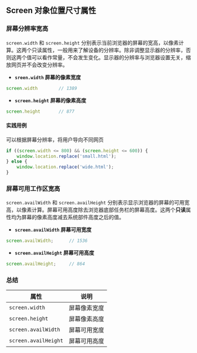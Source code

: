 ## Screen 对象位置尺寸属性

### 屏幕分辨率宽高

`screen.width` 和 `screen.height` 分别表示当前浏览器的屏幕的宽高，以像素计算。这两个只读属性，一般用来了解设备的分辨率。除非调整显示器的分辨率，否则这两个值可以看作常量，不会发生变化。显示器的分辨率与浏览器设置无关，缩放网页并不会改变分辨率。

- **`sreen.width` 屏幕的像素宽度**

```js
screen.width		// 1389
```

- **`screen.height` 屏幕的像素高度**

```js
screen.height		// 877
```

#### 实践用例

可以根据屏幕分辨率，将用户导向不同网页

```js
if ((screen.width <= 800) && (screen.height <= 600)) {
	window.location.replace('small.html');
} else {
	window.location.replace('wide.html');
}
```

### 屏幕可用工作区宽高

`screen.availWidth` 和 `screen.availHeight` 分别表示显示浏览器的屏幕的可用宽高，以像素计算。屏幕可用高度除去浏览器底部任务栏的屏幕高度。这两个**只读**属性均为屏幕的像素高度减去系统部件高度之后的值。

- **`screen.availWidth` 屏幕可用宽度**

```js
screen.availWidth;		// 1536
```

- **`screen.availHeight` 屏幕可用高度**

```js
screen.availHeight;		// 864
```

### 总结

| 属性                 | 说明         |
| -------------------- | ------------ |
| `screen.width`       | 屏幕像素宽度 |
| `screen.height`      | 屏幕像素高度 |
| `screen.availWidth`  | 屏幕可用宽度 |
| `screen.availHeight` | 屏幕可用高度 |

